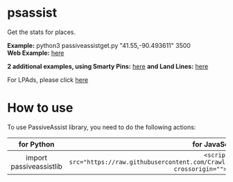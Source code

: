 # psassist
Get the stats for places.

**Example:** python3 passiveassistget.py "41.55,-90.493611" 3500  
**Web Example:** [here](https://crawlerop.github.io/psassist/js/getmaplace.html)

**2 additional examples, using Smarty Pins:** [here](https://crawlerop.github.io/psassist/js/smartyassist.html) **and Land Lines:** [here](https://crawlerop.github.io/psassist/js/lineassist.html)

For LPAds, please click [here](https://github.com/crawlerop/lpads)

# How to use
To use PassiveAssist library, you need to do the following actions:

for Python                                | for JavaScript
:----------------------------------------:|:--------------------------------------------------------------------------------------------------------------------------:
import passiveassistlib                   | ```<script src="https://raw.githubusercontent.com/Crawlerop/psassist/main/js/passiveassist.js" crossorigin=""></script>```
